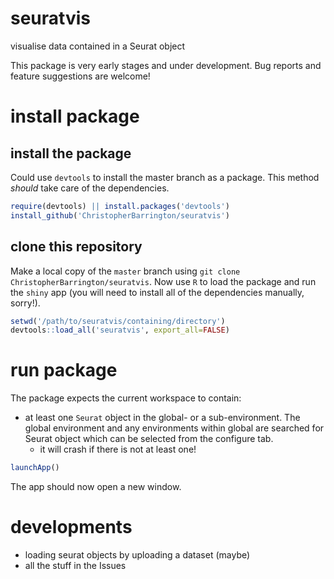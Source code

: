 # seuratvis

visualise data contained in a Seurat object

This package is very early stages and under development. Bug reports and feature suggestions are welcome!

# install package

## install the package

Could use `devtools` to install the master branch as a package. This method _should_ take care of the dependencies.

```r
require(devtools) || install.packages('devtools')
install_github('ChristopherBarrington/seuratvis')
```

## clone this repository

Make a local copy of the `master` branch using `git clone ChristopherBarrington/seuratvis`. Now use `R` to load the package and run the `shiny` app (you will need to install all of the dependencies manually, sorry!).

```r
setwd('/path/to/seuratvis/containing/directory')
devtools::load_all('seuratvis', export_all=FALSE)
```

# run package

The package expects the current workspace to contain:

* at least one `Seurat` object in the global- or a sub-environment. The global environment and any environments within global are searched for Seurat object which can be selected from the configure tab.
  * it will crash if there is not at least one!

```r
launchApp()
```

The app should now open a new window.

# developments

* loading seurat objects by uploading a dataset (maybe)
* all the stuff in the Issues
